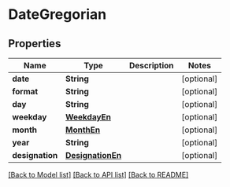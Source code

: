 # DateGregorian

## Properties
Name | Type | Description | Notes
------------ | ------------- | ------------- | -------------
**date** | **String** |  | [optional] 
**format** | **String** |  | [optional] 
**day** | **String** |  | [optional] 
**weekday** | [**WeekdayEn**](WeekdayEn.md) |  | [optional] 
**month** | [**MonthEn**](MonthEn.md) |  | [optional] 
**year** | **String** |  | [optional] 
**designation** | [**DesignationEn**](DesignationEn.md) |  | [optional] 

[[Back to Model list]](../README.md#documentation-for-models) [[Back to API list]](../README.md#documentation-for-api-endpoints) [[Back to README]](../README.md)


